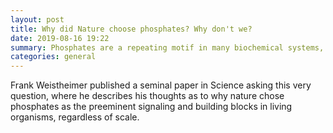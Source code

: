 ```yaml
---
layout: post
title: Why did Nature choose phosphates? Why don't we?
date: 2019-08-16 19:22
summary: Phosphates are a repeating motif in many biochemical systems, but why? Do P(V) systems hold value in the fields of chemical synthesis and functional materials for energy storage and conversion?
categories: general
---
```


Frank Weistheimer published a seminal paper in Science asking this very question, where he describes his thoughts as to why nature chose phosphates as the preeminent signaling and building blocks in living organisms, regardless of scale.
